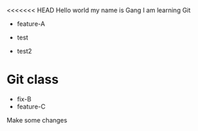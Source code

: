 <<<<<<< HEAD
Hello world 
my name is Gang
I am learning Git

- feature-A

- test
- test2
# Git class

- fix-B
- feature-C

Make some changes
